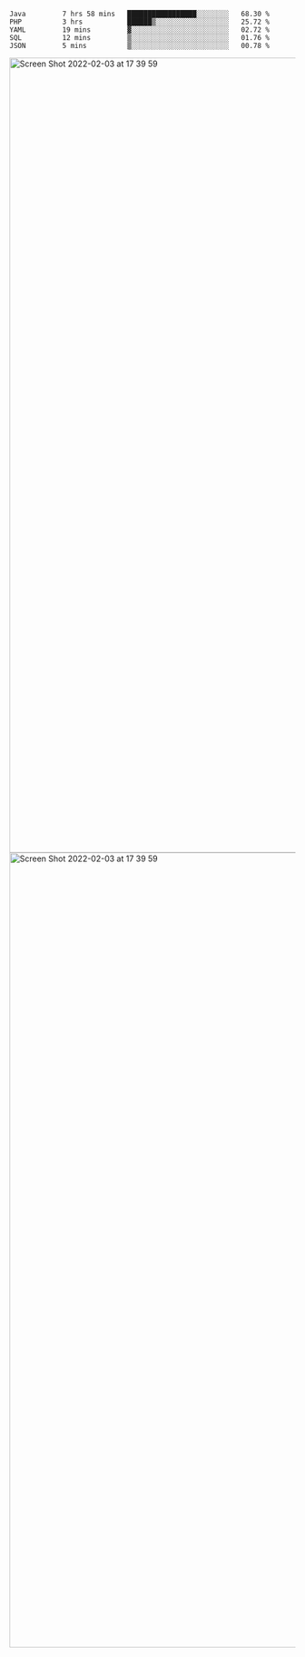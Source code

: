 <!--START_SECTION:waka-->

```text
Java         7 hrs 58 mins   █████████████████░░░░░░░░   68.30 %
PHP          3 hrs           ██████▒░░░░░░░░░░░░░░░░░░   25.72 %
YAML         19 mins         ▓░░░░░░░░░░░░░░░░░░░░░░░░   02.72 %
SQL          12 mins         ▒░░░░░░░░░░░░░░░░░░░░░░░░   01.76 %
JSON         5 mins          ▒░░░░░░░░░░░░░░░░░░░░░░░░   00.78 %
```

<!--END_SECTION:waka-->

<img width="1400" alt="Screen Shot 2022-02-03 at 17 39 59" src="https://user-images.githubusercontent.com/45716542/152387304-f2b60485-53a6-4f4b-a818-5cefb1b0c0ae.png">
<img width="1400" alt="Screen Shot 2022-02-03 at 17 39 59" src="https://user-images.githubusercontent.com/45716542/152387273-ea5cdf21-2a45-44da-8bef-00c1763b1d42.png">
